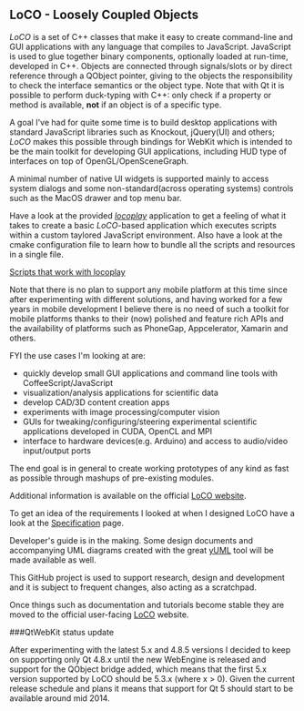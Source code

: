 ## LoCO - Loosely Coupled Objects

_LoCO_ is a set of C++ classes that make it easy to create command-line and GUI
applications with any language that compiles to JavaScript.
JavaScript is used to glue together binary components, optionally loaded
at run-time, developed in C++.
Objects are connected through signals/slots or by direct reference through
a QObject pointer, giving to the objects the responsibility to check the
interface semantics or the object type.
Note that with Qt it is possible to perform duck-typing with C++: only
check if a property or method is available, **not** if an object is of
a specific type. 

A goal I've had for quite some time is to build desktop applications
with standard JavaScript libraries such as Knockout, jQuery(UI) and others;
_LoCO_ makes this possible through bindings for WebKit which is intended to be the main toolkit for
developing GUI applications, including HUD type of interfaces on top of
OpenGL/OpenSceneGraph.

A minimal number of native UI widgets is supported mainly to access system
dialogs and some non-standard(across operating systems) controls such as
the MacOS drawer and top menu bar.

Have a look at the provided _[locoplay](/candycode/loco/tree/master/apps/locoplay)_ 
application to get a feeling of what it
takes to create a basic _LoCO_-based application which executes scripts
within a custom taylored JavaScript environment. Also have a look at
the cmake configuration file to learn how to bundle all the scripts and
resources in a single file.

[Scripts that work with locoplay](https://github.com/candycode/loco/tree/master/apps/locoplay-scripts)

Note that there is no plan to support any mobile platform at this time
since after experimenting with different solutions, and having worked
for a few years in mobile development I believe there is no need
of such a toolkit for mobile platforms thanks to their (now) polished and
feature rich APIs and the availability of platforms such as PhoneGap,
Appcelerator, Xamarin and others.

FYI the use cases I'm looking at are:

* quickly develop small GUI applications and command line tools with CoffeeScript/JavaScript
* visualization/analysis applications for scientific data
* develop CAD/3D content creation apps
* experiments with image processing/computer vision
* GUIs for tweaking/configuring/steering experimental scientific applications developed in CUDA, OpenCL and MPI
* interface to hardware devices(e.g. Arduino) and access to audio/video input/output ports

The end goal is in general to create working prototypes of any kind as fast as possible through mashups
of pre-existing modules.  

Additional information is available on the official [LoCO website](http://locojs.net).

To get an idea of the requirements I looked at when I designed LoCO have a look at the 
[Specification](https://github.com/candycode/loco/wiki/Specification) page.

Developer's guide is in the making. Some design documents and accompanying UML diagrams created 
with the great [yUML](http://yuml.me/) tool will be made available as well.

This GitHub project is used to support research, design and development and it is subject to frequent changes, also
acting as a scratchpad.

Once things such as documentation and tutorials become stable they are moved to the official user-facing
[LoCO](http://locojs.net) website.


###QtWebKit status update

After experimenting with the latest 5.x and 4.8.5 versions I decided to keep on supporting only Qt 4.8.x until the new WebEngine is released and support for the QObject bridge added, which means that the first 5.x version supported by LoCO should be 5.3.x (where x > 0).
Given the current release schedule and plans it means that support for Qt 5 should start to be available around mid 2014.





